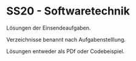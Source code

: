 # SS20 - Softwaretechnik

Lösungen der Einsendeaufgaben.

Verzeichnisse benannt nach Aufgabenstelllung.

Lösungen entweder als PDf oder Codebeispiel.
